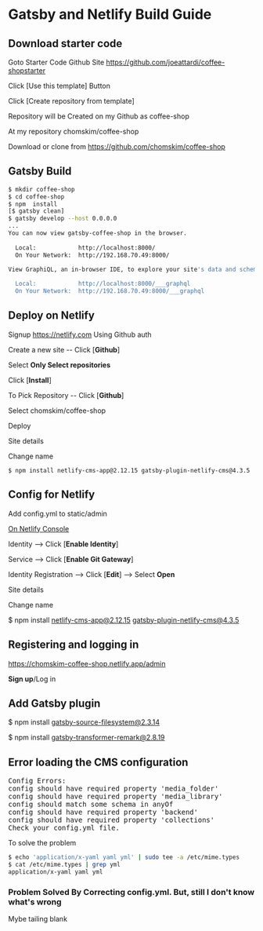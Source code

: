 
# Gatsby and Netlify Build Guide

## Download starter code

Goto Starter Code Github Site https://github.com/joeattardi/coffee-shopstarter  

Click [Use this template] Button  

Click [Create repository from template]  

Repository will be Created on my Github as coffee-shop  

At my repository chomskim/coffee-shop  

Download or clone from https://github.com/chomskim/coffee-shop  


## Gatsby Build 

```sh
$ mkdir coffee-shop  
$ cd coffee-shop  
$ npm  install
[$ gatsby clean]
$ gatsby develop --host 0.0.0.0
...
You can now view gatsby-coffee-shop in the browser.
⠀
  Local:            http://localhost:8000/
  On Your Network:  http://192.168.70.49:8000/

View GraphiQL, an in-browser IDE, to explore your site's data and schema
⠀
  Local:            http://localhost:8000/___graphql
  On Your Network:  http://192.168.70.49:8000/___graphql

```

## Deploy on Netlify

Signup https://netlify.com Using Github auth

Create a new site -- Click [**Github**]

Select **Only Select repositories**

Click [**Install**]

To Pick Repository -- Click [**Github**]

Select chomskim/coffee-shop

Deploy  

Site details  

Change name  


`$ npm install netlify-cms-app@2.12.15 gatsby-plugin-netlify-cms@4.3.5`

## Config for Netlify

Add config.yml to static/admin

[On Netlify Console](https://app.netlify.com/sites/chomskim-coffee-shop/settings/general)

Identity --> Click [**Enable Identity**]

Service --> Click [**Enable Git Gateway**]

Identity Registration --> Click [**Edit**] --> Select **Open**


Site details  

Change name  


$ npm install netlify-cms-app@2.12.15 gatsby-plugin-netlify-cms@4.3.5


## Registering and logging in

https://chomskim-coffee-shop.netlify.app/admin

**Sign up**/Log in


## Add Gatsby plugin

$ npm install gatsby-source-filesystem@2.3.14

$ npm install gatsby-transformer-remark@2.8.19


## Error loading the CMS configuration
<pre>
Config Errors:
config should have required property 'media_folder'
config should have required property 'media_library'
config should match some schema in anyOf
config should have required property 'backend'
config should have required property 'collections'
Check your config.yml file.
</pre>

To solve the problem

```sh
$ echo 'application/x-yaml yaml yml' | sudo tee -a /etc/mime.types
$ cat /etc/mime.types | grep yml
application/x-yaml yaml yml
```

### Problem Solved By Correcting config.yml. But, still I don\'t know what\'s wrong

Mybe tailing blank



